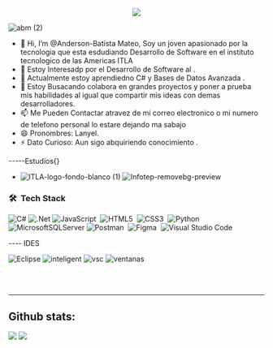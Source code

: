 <p align="center">
  <a href="https://github.com/DenverCoder1/readme-typing-svg"><img src="https://readme-typing-svg.herokuapp.com?font=Time+New+Roman&color=%2300FF00&size=25&center=true&vCenter=true&width=600&height=100&lines=Software+Development+Student;Competitive+Programmer;Backend+Developer"></a>
</p>

![abm  (2)](https://github.com/user-attachments/assets/2e1495e9-cfe9-48a3-a167-fcee62071f51)



- 👋 Hi, I’m @Anderson-Batista Mateo, Soy un joven apasionado por la tecnologia que esta esdudiando Desarrollo de Software en el instituto  tecnologico de las Americas ITLA
- 👀 Estoy Interesadp por el Desarrollo de Software al  .
- 🌱 Actualmente estoy aprendiedno C# y Bases de Datos Avanzada .
- 💞️ Estoy Busacando colabora en grandes proyectos y poner a prueba mis habilidades al igual que compartir mis ideas con demas desarrolladores.
- 📫 Me Pueden Contactar atravez de mi correo electronico o mi numero de telefono personal lo estare dejando ma sabajo
- 😄 Pronombres: Lanyel.
- ⚡ Dato Curioso: Aun sigo abquiriendo conocimiento .



-----Estudios{}
- ![ITLA-logo-fondo-blanco (1)](https://github.com/user-attachments/assets/ae9fb066-f00d-41d1-bcb4-3957fe611474)
![Infotep-removebg-preview](https://github.com/user-attachments/assets/419e6981-f1bf-4616-b3c9-9907c07c1dc4)



### 🛠 &nbsp;Tech Stack

![C#](https://img.shields.io/badge/c%23-%23239120.svg?style=for-the-badge&logo=csharp&logoColor=white)
![.Net](https://img.shields.io/badge/.NET-5C2D91?style=for-the-badge&logo=.net&logoColor=white)
![JavaScript](https://img.shields.io/badge/javascript-%23323330.svg?style=for-the-badge&logo=javascript&logoColor=%23F7DF1E)&nbsp;
![HTML5](https://img.shields.io/badge/html5-%23E34F26.svg?style=for-the-badge&logo=html5&logoColor=white)&nbsp;
![CSS3](https://img.shields.io/badge/css3-%231572B6.svg?style=for-the-badge&logo=css3&logoColor=white)&nbsp;
![Python](https://img.shields.io/badge/python-3670A0?style=for-the-badge&logo=python&logoColor=ffdd54)&nbsp;
![MicrosoftSQLServer](https://img.shields.io/badge/Microsoft%20SQL%20Server-CC2927?style=for-the-badge&logo=microsoft%20sql%20server&logoColor=white)
![Postman](https://img.shields.io/badge/Postman-FF6C37?style=for-the-badge&logo=postman&logoColor=white)&nbsp;
![Figma](https://img.shields.io/badge/figma-%23F24E1E.svg?style=for-the-badge&logo=figma&logoColor=white)&nbsp;
![Visual Studio Code](https://img.shields.io/badge/Visual%20Studio%20Code-0078d7.svg?style=for-the-badge&logo=visual-studio-code&logoColor=white)

---- IDES


![Eclipse](https://github.com/user-attachments/assets/a971edbb-a053-4bb3-b63f-fe8f23214e05)
![inteligent](https://github.com/user-attachments/assets/56047af8-679a-4075-9754-438debe754f9)
![vsc](https://github.com/user-attachments/assets/0204dd76-2776-45de-9acd-7271dc7e31b3)
![ventanas](https://github.com/user-attachments/assets/4d48320b-dab8-408d-9765-b9cf5196185e)



<br>
<br>
<hr>
<h2>Github stats:</h2> 

[![](https://github-readme-stats.vercel.app/api?username=Anderson-BM&show_icons=true&theme=tokyonight&hide_border=true&locale=en)](https://github.com/Anderson-BM)
[![](https://github-readme-streak-stats.herokuapp.com/?user=Anderson-BM&theme=material-palenight)](https://github.com/Anderson-BM)




<!---
Anderson-BM/Anderson-BM is a ✨ special ✨ repository because its `README.md` (this file) appears on your GitHub profile.
You can click the Preview link to take a look at your changes.
--->
